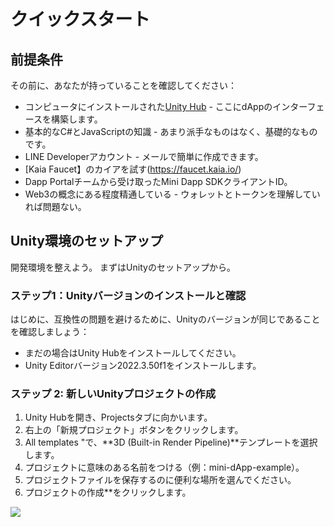 # クイックスタート

## 前提条件

その前に、あなたが持っていることを確認してください：

- コンピュータにインストールされた[Unity Hub](https://unity.com/download) - ここにdAppのインターフェースを構築します。
- 基本的なC#とJavaScriptの知識 - あまり派手なものはなく、基礎的なものです。
- LINE Developerアカウント - メールで簡単に作成できます。
- [Kaia Faucet】のカイアを試す(https://faucet.kaia.io/)
- Dapp Portalチームから受け取ったMini Dapp SDKクライアントID。
- Web3の概念にある程度精通している - ウォレットとトークンを理解していれば問題ない。

## Unity環境のセットアップ

開発環境を整えよう。 まずはUnityのセットアップから。

### ステップ1：Unityバージョンのインストールと確認

はじめに、互換性の問題を避けるために、Unityのバージョンが同じであることを確認しましょう：

- まだの場合はUnity Hubをインストールしてください。
- Unity Editorバージョン2022.3.50f1をインストールします。

### ステップ 2: 新しいUnityプロジェクトの作成

1. Unity Hubを開き、Projectsタブに向かいます。
2. 右上の「新規プロジェクト」ボタンをクリックします。
3. All templates "で、\*\*3D (Built-in Render Pipeline)\*\*テンプレートを選択します。
4. プロジェクトに意味のある名前をつける（例：mini-dApp-example）。
5. プロジェクトファイルを保存するのに便利な場所を選んでください。
6. プロジェクトの作成\*\*をクリックします。

![](/img/minidapps/unity-minidapp/create-unity-mini-dApp.png)
